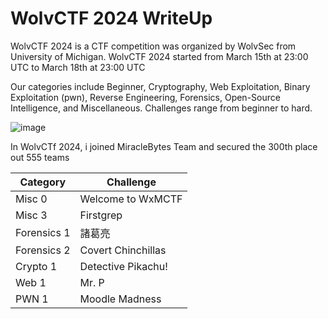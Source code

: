 # WolvCTF 2024 WriteUp

WolvCTF 2024 is a CTF competition was organized by WolvSec from University of Michigan. WolvCTF 2024 started from March 15th at 23:00 UTC to March 18th at 23:00 UTC

Our categories include Beginner, Cryptography, Web Exploitation, Binary Exploitation (pwn), Reverse Engineering, Forensics, Open-Source Intelligence, and Miscellaneous. Challenges range from beginner to hard.

![image](https://github.com/Orch4th/CTFtime/assets/161552093/06062426-7e36-41f1-9a24-522daa47d6af)

In WolvCTf 2024, i joined MiracleBytes Team and secured the 300th place out 555 teams

| Category    | Challenge             |
| ----------- | --------------------- |
| Misc 0      | Welcome to WxMCTF     |
| Misc 3      | Firstgrep             |
| Forensics 1 | 諸葛亮                |
| Forensics 2 | Covert Chinchillas    |
| Crypto 1    | Detective Pikachu!    |
| Web 1       | Mr. P                 |
| PWN 1       | Moodle Madness        |
